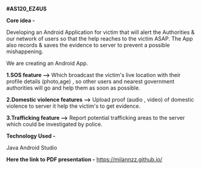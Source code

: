 **#AS120_EZ4US**

**Core idea -**

Developing an Android Application for victim that will alert the Authorities & our network of 
users so that the help reaches to the victim ASAP. The App also records & saves the evidence 
to server to prevent a possible mishappening.

We are creating an Android App.

**1.SOS feature -->** Which broadcast the victim's live location with their profile details (photo,age) , so other users and nearest government authorities will go and help them as soon as possible.

**2.Domestic violence features -->** Upload proof (audio , video)  of domestic violence to server it help the victim's to get evidence.

**3.Trafficking feature -->** Report potential trafficking areas to the server which could be investigated by police. 

**Technology Used -**

Java
Android Studio

**Here the link to PDF presentation -**
https://milannzz.github.io/
